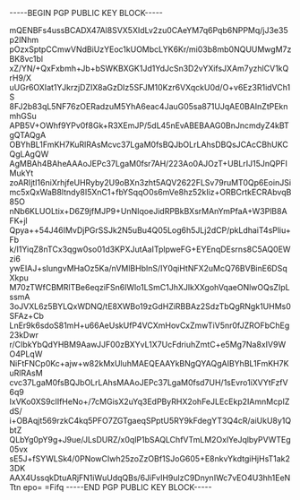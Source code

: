 -----BEGIN PGP PUBLIC KEY BLOCK-----

mQENBFs4ussBCADX47Al8SVX5XIdLv2zu0CAeYM7q6Pqb6NPPMq/jJ3e35p2INhm
pOzxSptpCCmwVNdBiUzYEoc1kUOMbcLYK6Kr/mi03b8mb0NQUUMwgM7zBK8vc1bl
xZ/YN/+QxFxbmh+Jb+bSWKBXGK1Jd1YdJcSn3D2vYXifsJXAm7yzhlCV1kQrH9/X
uUGr6OXIat1YJkrzjDZIX8aGzDIz5SFJM10Kzr6VXqckU0d/O+v6Ez3R1idVCh1S
8FJ2b83qL5NF76zOERadzuM5YhA6eac4JauG05sa871UJqAE0BAInZtPEknmhGSu
APB5V+OWhf9YPv0f8Gk+R3XEmJP/5dL45nEvABEBAAG0BnJncmdyZ4kBTgQTAQgA
OBYhBL1FmKH7KuRlRAsMcvc37LgaM0fsBQJbOLrLAhsDBQsJCAcCBhUKCQgLAgQW
AgMBAh4BAheAAAoJEPc37LgaM0fsr7AH/223Ao0AJOzT+UBLrIJ15JnQPFIMukYt
zoARIjtI16niXrhjfeUHRyby2U9oBXn3zht5AQV2622FLSv79ruMT0Qp6EoinJSi
mc5xQxWaB8ltndy8I5XnC1+fbYSqqO0s6mVe8hz52kIiz+ORBCrtkECRAbvqB85O
nNb6KLUOLtix+D6Z9jfMJP9+UnNIqoeJidRPBkBXsrMAnYmPfaA+W3PlB8AFK+jl
Qpya++54J46IMvDjPGrSSJk2N5uBu4Q05Log6h5JLj2dCP/pkLdhaiT4sPliu+Fb
k/I1YiqZ8nTCx3qgw0so01d3KPXJutAaITplpweFG+EYEnqDEsrns8C5AQ0EWzi6
ywEIAJ+sIungvMHaOz5Ka/nVMlBHblnS/IY0qiHtNFX2uMcQ76BVBinE6DSqXkpu
M70zTWfCBMRlTBe6eqziFSn6lWlo1LSmC1JhXJlkXXgohVqaeONlwOQsZIpLssmA
3oJVXL6z5BYLQxWDNQ/tE8XWBo19zGdHZiRBBAz2SdzTbQgRNgk1UHMs0SFAz+Cb
LnEr9k6sdoS81mH+u66AeUskUfP4VCXmHovCxZmwTiV5nr0fJZROFbChEg23kDwr
r/CIbkYbQdYHBM9AawJJF00zBXYvL1X7UcFdriuhZmtC+e5Mg7Na8xIV9WO4PLqW
NiFtFNCp0Kc+ajw+w82kMxUluhMAEQEAAYkBNgQYAQgAIBYhBL1FmKH7KuRlRAsM
cvc37LgaM0fsBQJbOLrLAhsMAAoJEPc37LgaM0fsd7UH/1sEvro1iXVYtFzfV6q9
IxVKo0XS9clIfHeNo+/7cMGisX2uYq3EdPByRHX2ohFeJLEcEkp2IAmnMcpIZdS/
i+OBAqjt569rzkC4kq5PFO7ZGTgaeqSPptU5RY9kFdegYT3Q4cR/aiUkU8y1QbtZ
QLbYg0pY9g+J9ue/JLsDURZ/x0qlP1bSAQLChfVTmLM2OxlYeJqlbyPVWTEg05vx
sE5J+fSYWLSk4/0PNowCIwh25zoZzOBf1SJoG605+E8nkvYkdtgiHjHsT1ak23DK
AAX4UssqkDtuARjFN1iWuUdqQBs/6JiFvIH9ulzC9DnynIWc7vEO4U3hh1EeNTtn
epo=
=Fifq
-----END PGP PUBLIC KEY BLOCK-----
